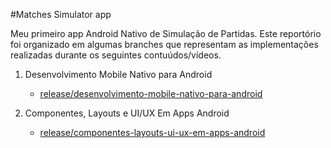 #Matches Simulator app

Meu primeiro app Android Nativo de Simulação de Partidas. Este reportório foi organizado em algumas branches que representam as implementações realizadas durante os seguintes contuúdos/vídeos.

1. Desenvolvimento Mobile Nativo para Android
   - [release/desenvolvimento-mobile-nativo-para-android](https://github.com/Jonas-Edu/matches-simulator-app/tree/release/desenvolvimento-mobile-nativo-para-android)

2. Componentes, Layouts e UI/UX Em Apps Android
   - [release/componentes-layouts-ui-ux-em-apps-android](https://github.com/Jonas-Edu/matches-simulator-app/tree/release/componentes-layouts-ui-ux-em-apps-android)
   

